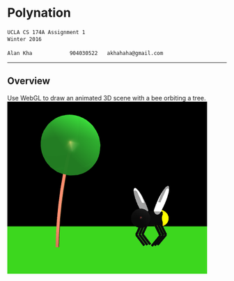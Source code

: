 Polynation
===================
    UCLA CS 174A Assignment 1
    Winter 2016

    Alan Kha            904030522   akhahaha@gmail.com
-------------------------------------------------------------------------------
Overview
---------------
Use WebGL to draw an animated 3D scene with a bee orbiting a tree.
![Screenshot](img/screenshot.png)
